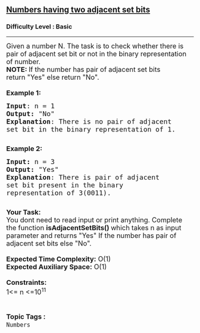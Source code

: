 <h2><a href="https://practice.geeksforgeeks.org/problems/count-the-number-of-elements-in-array-1-for-each-element-of-the-array-22903/1?page=2&category[]=Numbers&sortBy=submissions">Numbers having two adjacent set bits</a></h2><h3>Difficulty Level : Basic</h3><hr><div class="problems_problem_content__Xm_eO"><p><span style="font-size:18px">Given a number N. The task is to check whether there is pair of adjacent set bit or not in the binary representation of number.</span><br>
<span style="font-size:18px"><strong>NOTE: </strong>If the number has pair of adjacent set bits return&nbsp;"Yes" else return&nbsp;"No".<br>
<br>
<strong>Example 1:</strong></span></p>

<pre><span style="font-size:18px"><strong>Input</strong>: n = 1
<strong>Output: </strong>"No"&nbsp;
<strong>Explanation</strong>: There is no pair of adjacent 
set bit in the binary representation of 1.
</span></pre>

<p><br>
<span style="font-size:18px"><strong>Example 2:</strong></span></p>

<pre><span style="font-size:18px"><strong>Input: </strong>n = 3
<strong>Output:&nbsp;</strong>"Yes"
<strong>Explanation</strong>: There is pair of adjacent
set bit present in the binary 
representation of 3(0011).
</span></pre>

<p><br>
<span style="font-size:18px"><strong>Your Task:&nbsp;&nbsp;</strong><br>
You dont need to read input or print anything. Complete the function <strong>isAdjacentSetBits()&nbsp;</strong>which takes n&nbsp;as input parameter and returns "Yes"&nbsp;If the number has pair of adjacent set bits&nbsp;else "No".<br>
<br>
<strong>Expected Time Complexity:</strong> O(1)<br>
<strong>Expected Auxiliary Space:</strong> O(1)<br>
<br>
<strong>Constraints:</strong><br>
1&lt;= n&nbsp;&lt;=10<sup>11</sup></span></p>
</div><br><p><span style=font-size:18px><strong>Topic Tags : </strong><br><code>Numbers</code>&nbsp;